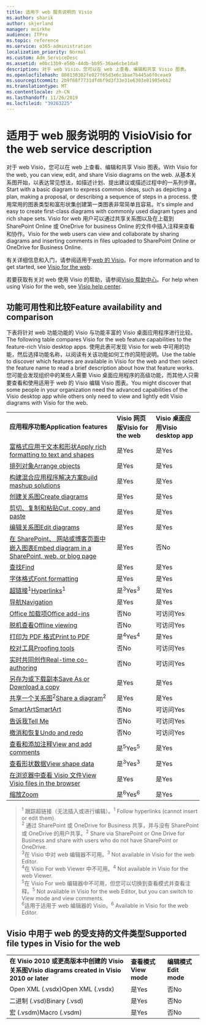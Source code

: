 ```yaml
---
title: 适用于 web 服务说明的 Visio
ms.author: sharik
author: skjerland
manager: mnirkhe
audience: ITPro
ms.topic: reference
ms.service: o365-administration
localization_priority: Normal
ms.custom: Adm_ServiceDesc
ms.assetid: e0bc13b9-e56b-44db-bb95-36ae6cbe1da8
description: 对于 web Visio，您可以在 web 上查看、编辑和共享 Visio 图表。
ms.openlocfilehash: 808130302fe027f65d3e6c1bae7b445a6f0ceae9
ms.sourcegitcommit: 2b9f68f7731dfd6f9d3f33e31e6303e81985ebb2
ms.translationtype: MT
ms.contentlocale: zh-CN
ms.lasthandoff: 11/26/2019
ms.locfileid: "39263225"
---
```

# <a name="visio-for-the-web-service-description"></a><span data-ttu-id="d363b-103">适用于 web 服务说明的 Visio</span><span class="sxs-lookup"><span data-stu-id="d363b-103">Visio for the web service description</span></span>

<span data-ttu-id="d363b-104">对于 web Visio，您可以在 web 上查看、编辑和共享 Visio 图表。</span><span class="sxs-lookup"><span data-stu-id="d363b-104">With Visio for the web, you can view, edit, and share Visio diagrams on the web.</span></span> <span data-ttu-id="d363b-105">从基本关系图开始，以表达常见想法，如描述计划、提出建议或描述过程中的一系列步骤。</span><span class="sxs-lookup"><span data-stu-id="d363b-105">Start with a basic diagram to express common ideas, such as depicting a plan, making a proposal, or describing a sequence of steps in a process.</span></span> <span data-ttu-id="d363b-106">使用常用的图表类型和富形状集创建第一类图表非常简单且容易。</span><span class="sxs-lookup"><span data-stu-id="d363b-106">It's simple and easy to create first-class diagrams with commonly used diagram types and rich shape sets.</span></span> <span data-ttu-id="d363b-107">Visio for web 用户可以通过共享关系图以及在上载到 SharePoint Online 或 OneDrive for business Online 的文件中插入注释来查看和协作。</span><span class="sxs-lookup"><span data-stu-id="d363b-107">Visio for the web users can view and collaborate by sharing diagrams and inserting comments in files uploaded to SharePoint Online or OneDrive for Business Online.</span></span>
  
<span data-ttu-id="d363b-108">有关详细信息和入门，请参阅适用于[web 的 Visio](https://products.office.com/en-US/visio/visio-online)。</span><span class="sxs-lookup"><span data-stu-id="d363b-108">For more information and to get started, see [Visio for the web](https://products.office.com/en-US/visio/visio-online).</span></span>
  
<span data-ttu-id="d363b-109">若要获取有关对 web 使用 Visio 的帮助，请参阅[Visio 帮助中心](https://support.office.com/visio)。</span><span class="sxs-lookup"><span data-stu-id="d363b-109">For help when using Visio for the web, see [Visio help center](https://support.office.com/visio).</span></span>
  
## <a name="feature-availability-and-comparison"></a><span data-ttu-id="d363b-110">功能可用性和比较</span><span class="sxs-lookup"><span data-stu-id="d363b-110">Feature availability and comparison</span></span>

<span data-ttu-id="d363b-111">下表将针对 web 功能功能的 Visio 与功能丰富的 Visio 桌面应用程序进行比较。</span><span class="sxs-lookup"><span data-stu-id="d363b-111">The following table compares Visio for the web feature capabilities to the feature-rich Visio desktop apps.</span></span> <span data-ttu-id="d363b-112">使用此表可发现 Visio for web 中可用的功能，然后选择功能名称，以阅读有关该功能如何工作的简短说明。</span><span class="sxs-lookup"><span data-stu-id="d363b-112">Use the table to discover which features are available in Visio for the web and then select the feature name to read a brief description about how that feature works.</span></span> <span data-ttu-id="d363b-113">您可能会发现组织中的某些人需要 Visio 桌面应用程序的高级功能，而其他人只需要查看和使用适用于 web 的 Visio 编辑 Visio 图表。</span><span class="sxs-lookup"><span data-stu-id="d363b-113">You might discover that some people in your organization need the advanced capabilities of the Visio desktop app while others only need to view and lightly edit Visio diagrams with Visio for the web.</span></span> 
  
||||
|:-----|:-----|:-----|
|<span data-ttu-id="d363b-114">**应用程序功能**</span><span class="sxs-lookup"><span data-stu-id="d363b-114">**Application features**</span></span> <br/> |<span data-ttu-id="d363b-115">**Visio 网页版**</span><span class="sxs-lookup"><span data-stu-id="d363b-115">**Visio for the web**</span></span> <br/> |<span data-ttu-id="d363b-116">**Visio 桌面应用**</span><span class="sxs-lookup"><span data-stu-id="d363b-116">**Visio desktop app**</span></span> <br/> |
|[<span data-ttu-id="d363b-117">富格式应用于文本和形状</span><span class="sxs-lookup"><span data-stu-id="d363b-117">Apply rich formatting to text and shapes</span></span>](visio-online.md#apply-rich-formatting-to-text-and-shapes) <br/> |<span data-ttu-id="d363b-118">是</span><span class="sxs-lookup"><span data-stu-id="d363b-118">Yes</span></span>  <br/> |<span data-ttu-id="d363b-119">是</span><span class="sxs-lookup"><span data-stu-id="d363b-119">Yes</span></span>  <br/> |
|[<span data-ttu-id="d363b-120">排列对象</span><span class="sxs-lookup"><span data-stu-id="d363b-120">Arrange objects</span></span>](visio-online.md#arrange-objects) <br/> |<span data-ttu-id="d363b-121">是</span><span class="sxs-lookup"><span data-stu-id="d363b-121">Yes</span></span>  <br/> |<span data-ttu-id="d363b-122">是</span><span class="sxs-lookup"><span data-stu-id="d363b-122">Yes</span></span>  <br/> |
|[<span data-ttu-id="d363b-123">构建混合应用程序解决方案</span><span class="sxs-lookup"><span data-stu-id="d363b-123">Build mashup solutions</span></span>](visio-online.md#build-mashup-solutions) <br/> |<span data-ttu-id="d363b-124">是</span><span class="sxs-lookup"><span data-stu-id="d363b-124">Yes</span></span>  <br/> |<span data-ttu-id="d363b-125">是</span><span class="sxs-lookup"><span data-stu-id="d363b-125">Yes</span></span>  <br/> |
|[<span data-ttu-id="d363b-126">创建关系图</span><span class="sxs-lookup"><span data-stu-id="d363b-126">Create diagrams</span></span>](visio-online.md#create-diagrams) <br/> |<span data-ttu-id="d363b-127">是</span><span class="sxs-lookup"><span data-stu-id="d363b-127">Yes</span></span>  <br/> |<span data-ttu-id="d363b-128">是</span><span class="sxs-lookup"><span data-stu-id="d363b-128">Yes</span></span>  <br/> |
|[<span data-ttu-id="d363b-129">剪切、复制和粘贴</span><span class="sxs-lookup"><span data-stu-id="d363b-129">Cut, copy, and paste</span></span>](visio-online.md#cut-copy-and-paste) <br/> |<span data-ttu-id="d363b-130">是</span><span class="sxs-lookup"><span data-stu-id="d363b-130">Yes</span></span>  <br/> |<span data-ttu-id="d363b-131">是</span><span class="sxs-lookup"><span data-stu-id="d363b-131">Yes</span></span>  <br/> |
|[<span data-ttu-id="d363b-132">编辑关系图</span><span class="sxs-lookup"><span data-stu-id="d363b-132">Edit diagrams</span></span>](visio-online.md#edit-diagrams) <br/> |<span data-ttu-id="d363b-133">是</span><span class="sxs-lookup"><span data-stu-id="d363b-133">Yes</span></span>  <br/> |<span data-ttu-id="d363b-134">是</span><span class="sxs-lookup"><span data-stu-id="d363b-134">Yes</span></span>  <br/> |
|[<span data-ttu-id="d363b-135">在 SharePoint、 网站或博客页面中嵌入图表</span><span class="sxs-lookup"><span data-stu-id="d363b-135">Embed diagram in a SharePoint, web, or blog page</span></span>](visio-online.md#embed-diagram-in-a-sharepoint-web-or-blog-page) <br/> |<span data-ttu-id="d363b-136">是</span><span class="sxs-lookup"><span data-stu-id="d363b-136">Yes</span></span>  <br/> |<span data-ttu-id="d363b-137">否</span><span class="sxs-lookup"><span data-stu-id="d363b-137">No</span></span>  <br/> |
|[<span data-ttu-id="d363b-138">查找</span><span class="sxs-lookup"><span data-stu-id="d363b-138">Find</span></span>](visio-online.md#find) <br/> |<span data-ttu-id="d363b-139">是</span><span class="sxs-lookup"><span data-stu-id="d363b-139">Yes</span></span>  <br/> |<span data-ttu-id="d363b-140">是</span><span class="sxs-lookup"><span data-stu-id="d363b-140">Yes</span></span>  <br/> |
|[<span data-ttu-id="d363b-141">字体格式</span><span class="sxs-lookup"><span data-stu-id="d363b-141">Font formatting</span></span>](visio-online.md#font-formatting) <br/> |<span data-ttu-id="d363b-142">是</span><span class="sxs-lookup"><span data-stu-id="d363b-142">Yes</span></span>  <br/> |<span data-ttu-id="d363b-143">是</span><span class="sxs-lookup"><span data-stu-id="d363b-143">Yes</span></span>  <br/> |
|<span data-ttu-id="d363b-144">[超链接](visio-online.md#hyperlinks)<sup>1</sup></span><span class="sxs-lookup"><span data-stu-id="d363b-144">[Hyperlinks](visio-online.md#hyperlinks)<sup>1</sup></span></span> <br/> |<span data-ttu-id="d363b-145">是<sup>3</sup></span><span class="sxs-lookup"><span data-stu-id="d363b-145">Yes<sup>3</sup></span></span> <br/> |<span data-ttu-id="d363b-146">是</span><span class="sxs-lookup"><span data-stu-id="d363b-146">Yes</span></span>  <br/> |
|[<span data-ttu-id="d363b-147">导航</span><span class="sxs-lookup"><span data-stu-id="d363b-147">Navigation</span></span>](visio-online.md#navigation) <br/> |<span data-ttu-id="d363b-148">是</span><span class="sxs-lookup"><span data-stu-id="d363b-148">Yes</span></span>  <br/> |<span data-ttu-id="d363b-149">是</span><span class="sxs-lookup"><span data-stu-id="d363b-149">Yes</span></span>  <br/> |
|[<span data-ttu-id="d363b-150">Office 加载项</span><span class="sxs-lookup"><span data-stu-id="d363b-150">Office add-ins</span></span>](visio-online.md#office-add-ins) <br/> |<span data-ttu-id="d363b-151">否</span><span class="sxs-lookup"><span data-stu-id="d363b-151">No</span></span>  <br/> |<span data-ttu-id="d363b-152">可访问</span><span class="sxs-lookup"><span data-stu-id="d363b-152">Yes</span></span>  <br/> |
|[<span data-ttu-id="d363b-153">脱机查看</span><span class="sxs-lookup"><span data-stu-id="d363b-153">Offline viewing</span></span>](visio-online.md#offline-viewing) <br/> |<span data-ttu-id="d363b-154">否</span><span class="sxs-lookup"><span data-stu-id="d363b-154">No</span></span>  <br/> |<span data-ttu-id="d363b-155">可访问</span><span class="sxs-lookup"><span data-stu-id="d363b-155">Yes</span></span>  <br/> |
|[<span data-ttu-id="d363b-156">打印为 PDF 格式</span><span class="sxs-lookup"><span data-stu-id="d363b-156">Print to PDF</span></span>](visio-online.md#print-to-pdf) <br/> |<span data-ttu-id="d363b-157">是<sup>4</sup></span><span class="sxs-lookup"><span data-stu-id="d363b-157">Yes<sup>4</sup></span></span> <br/> |<span data-ttu-id="d363b-158">是</span><span class="sxs-lookup"><span data-stu-id="d363b-158">Yes</span></span>  <br/> |
|[<span data-ttu-id="d363b-159">校对工具</span><span class="sxs-lookup"><span data-stu-id="d363b-159">Proofing tools</span></span>](visio-online.md#proofing-tools) <br/> |<span data-ttu-id="d363b-160">否</span><span class="sxs-lookup"><span data-stu-id="d363b-160">No</span></span>  <br/> |<span data-ttu-id="d363b-161">可访问</span><span class="sxs-lookup"><span data-stu-id="d363b-161">Yes</span></span>  <br/> |
|[<span data-ttu-id="d363b-162">实时共同创作</span><span class="sxs-lookup"><span data-stu-id="d363b-162">Real-time co-authoring</span></span>](visio-online.md#real-time-co-authoring) <br/> |<span data-ttu-id="d363b-163">否</span><span class="sxs-lookup"><span data-stu-id="d363b-163">No</span></span>  <br/> |<span data-ttu-id="d363b-164">可访问</span><span class="sxs-lookup"><span data-stu-id="d363b-164">Yes</span></span>  <br/> |
|[<span data-ttu-id="d363b-165">另存为或下载副本</span><span class="sxs-lookup"><span data-stu-id="d363b-165">Save As or Download a copy</span></span>](visio-online.md#save-as-or-download-a-copy) <br/> |<span data-ttu-id="d363b-166">是</span><span class="sxs-lookup"><span data-stu-id="d363b-166">Yes</span></span>  <br/> |<span data-ttu-id="d363b-167">是</span><span class="sxs-lookup"><span data-stu-id="d363b-167">Yes</span></span>  <br/> |
|<span data-ttu-id="d363b-168">[共享一个关系图](visio-online.md#share-a-diagram)<sup>2</sup></span><span class="sxs-lookup"><span data-stu-id="d363b-168">[Share a diagram](visio-online.md#share-a-diagram)<sup>2</sup></span></span> <br/> |<span data-ttu-id="d363b-169">是</span><span class="sxs-lookup"><span data-stu-id="d363b-169">Yes</span></span>  <br/> |<span data-ttu-id="d363b-170">是</span><span class="sxs-lookup"><span data-stu-id="d363b-170">Yes</span></span>  <br/> |
|[<span data-ttu-id="d363b-171">SmartArt</span><span class="sxs-lookup"><span data-stu-id="d363b-171">SmartArt</span></span>](visio-online.md#smartart) <br/> |<span data-ttu-id="d363b-172">否</span><span class="sxs-lookup"><span data-stu-id="d363b-172">No</span></span>  <br/> |<span data-ttu-id="d363b-173">可访问</span><span class="sxs-lookup"><span data-stu-id="d363b-173">Yes</span></span>  <br/> |
|[<span data-ttu-id="d363b-174">告诉我</span><span class="sxs-lookup"><span data-stu-id="d363b-174">Tell Me</span></span>](visio-online.md#tell-me) <br/> |<span data-ttu-id="d363b-175">否</span><span class="sxs-lookup"><span data-stu-id="d363b-175">No</span></span>  <br/> |<span data-ttu-id="d363b-176">可访问</span><span class="sxs-lookup"><span data-stu-id="d363b-176">Yes</span></span>  <br/> |
|[<span data-ttu-id="d363b-177">撤消和恢复</span><span class="sxs-lookup"><span data-stu-id="d363b-177">Undo and redo</span></span>](visio-online.md#undo-and-redo) <br/> |<span data-ttu-id="d363b-178">否</span><span class="sxs-lookup"><span data-stu-id="d363b-178">No</span></span>  <br/> |<span data-ttu-id="d363b-179">可访问</span><span class="sxs-lookup"><span data-stu-id="d363b-179">Yes</span></span>  <br/> |
|[<span data-ttu-id="d363b-180">查看和添加注释</span><span class="sxs-lookup"><span data-stu-id="d363b-180">View and add comments</span></span>](visio-online.md#view-and-add-comments) <br/> |<span data-ttu-id="d363b-181">是<sup>5</sup></span><span class="sxs-lookup"><span data-stu-id="d363b-181">Yes<sup>5</sup></span></span> <br/> |<span data-ttu-id="d363b-182">是</span><span class="sxs-lookup"><span data-stu-id="d363b-182">Yes</span></span>  <br/> |
|[<span data-ttu-id="d363b-183">查看形状数据</span><span class="sxs-lookup"><span data-stu-id="d363b-183">View shape data</span></span>](visio-online.md#view-shape-data) <br/> |<span data-ttu-id="d363b-184">是<sup>3</sup></span><span class="sxs-lookup"><span data-stu-id="d363b-184">Yes<sup>3</sup></span></span> <br/> |<span data-ttu-id="d363b-185">是</span><span class="sxs-lookup"><span data-stu-id="d363b-185">Yes</span></span>  <br/> |
|[<span data-ttu-id="d363b-186">在浏览器中查看 Visio 文件</span><span class="sxs-lookup"><span data-stu-id="d363b-186">View Visio files in the browser</span></span>](visio-online.md#view-visio-files-in-the-browser) <br/> |<span data-ttu-id="d363b-187">是</span><span class="sxs-lookup"><span data-stu-id="d363b-187">Yes</span></span>  <br/> |<span data-ttu-id="d363b-188">是</span><span class="sxs-lookup"><span data-stu-id="d363b-188">Yes</span></span>  <br/> |
|[<span data-ttu-id="d363b-189">缩放</span><span class="sxs-lookup"><span data-stu-id="d363b-189">Zoom</span></span>](visio-online.md#zoom) <br/> |<span data-ttu-id="d363b-190">是<sup>6</sup></span><span class="sxs-lookup"><span data-stu-id="d363b-190">Yes<sup>6</sup></span></span> <br/> |<span data-ttu-id="d363b-191">是</span><span class="sxs-lookup"><span data-stu-id="d363b-191">Yes</span></span>  <br/> |
   
> <span data-ttu-id="d363b-192"><sup>1</sup> 跟踪超链接（无法插入或进行编辑）。</span><span class="sxs-lookup"><span data-stu-id="d363b-192"><sup>1</sup> Follow hyperlinks (cannot insert or edit them).</span></span> 
<br/><span data-ttu-id="d363b-193"><sup>2</sup> 通过 SharePoint 或 OneDrive for Business 共享，并与没有 SharePoint 或 OneDrive 的用户共享。</span><span class="sxs-lookup"><span data-stu-id="d363b-193"><sup>2</sup> Share via SharePoint or One Drive for Business and share with users who do not have SharePoint or OneDrive.</span></span> 
<br/> <span data-ttu-id="d363b-194"><sup>3</sup>在 Visio 中对 web 编辑器不可用。</span><span class="sxs-lookup"><span data-stu-id="d363b-194"><sup>3</sup> Not available in Visio for the web Editor.</span></span>
<br/><span data-ttu-id="d363b-195"><sup>4</sup>在 Visio For web Viewer 中不可用。</span><span class="sxs-lookup"><span data-stu-id="d363b-195"><sup>4</sup> Not available in Visio for the web Viewer.</span></span> 
<br/><span data-ttu-id="d363b-196"><sup>5</sup>在 Visio For web 编辑器中不可用，但您可以切换到查看模式并查看注释。</span><span class="sxs-lookup"><span data-stu-id="d363b-196"><sup>5</sup> Not available in Visio for the web Editor, but you can switch to View mode and view comments.</span></span> 
<br/><span data-ttu-id="d363b-197"><sup>6</sup>适用于适用于 web 编辑器的 Visio。</span><span class="sxs-lookup"><span data-stu-id="d363b-197"><sup>6</sup> Available in Visio for the web Editor.</span></span> 
  
## <a name="supported-file-types-in-visio-for-the-web"></a><span data-ttu-id="d363b-198">Visio 中用于 web 的受支持的文件类型</span><span class="sxs-lookup"><span data-stu-id="d363b-198">Supported file types in Visio for the web</span></span>

||||
|:-----|:-----|:-----|
|<span data-ttu-id="d363b-199">**在 Visio 2010 或更高版本中创建的 Visio 关系图**</span><span class="sxs-lookup"><span data-stu-id="d363b-199">**Visio diagrams created in Visio 2010 or later**</span></span> <br/> |<span data-ttu-id="d363b-200">**查看模式**</span><span class="sxs-lookup"><span data-stu-id="d363b-200">**View mode**</span></span> <br/> |<span data-ttu-id="d363b-201">**编辑模式**</span><span class="sxs-lookup"><span data-stu-id="d363b-201">**Edit mode**</span></span> <br/> |
|<span data-ttu-id="d363b-202">Open XML (.vsdx)</span><span class="sxs-lookup"><span data-stu-id="d363b-202">Open XML (.vsdx)</span></span>  <br/> |<span data-ttu-id="d363b-203">是</span><span class="sxs-lookup"><span data-stu-id="d363b-203">Yes</span></span>  <br/> |<span data-ttu-id="d363b-204">否</span><span class="sxs-lookup"><span data-stu-id="d363b-204">No</span></span>  <br/> |
|<span data-ttu-id="d363b-205">二进制 (.vsd)</span><span class="sxs-lookup"><span data-stu-id="d363b-205">Binary (.vsd)</span></span>  <br/> |<span data-ttu-id="d363b-206">是</span><span class="sxs-lookup"><span data-stu-id="d363b-206">Yes</span></span>  <br/> |<span data-ttu-id="d363b-207">否</span><span class="sxs-lookup"><span data-stu-id="d363b-207">No</span></span>  <br/> |
|<span data-ttu-id="d363b-208">宏 (.vsdm)</span><span class="sxs-lookup"><span data-stu-id="d363b-208">Macro (.vsdm)</span></span>  <br/> |<span data-ttu-id="d363b-209">是</span><span class="sxs-lookup"><span data-stu-id="d363b-209">Yes</span></span>  <br/> |<span data-ttu-id="d363b-210">否</span><span class="sxs-lookup"><span data-stu-id="d363b-210">No</span></span>  <br/> |
   

